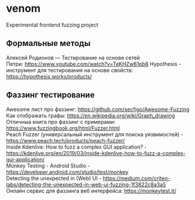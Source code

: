 # venom
Experimental frontend fuzzing project

Формальные методы
-----------------

Алексей Родионов — Тестирование на основе сетей Петри: https://www.youtube.com/watch?v=TeKHZw61pb8
Hypothesis - инструмент для тестирования на основе свойств: https://hypothesis.works/products/

Фаззинг тестирование
--------------------

Awesome лист про фаззинг: https://github.com/secfigo/Awesome-Fuzzing  
Как отображать графы: https://en.wikipedia.org/wiki/Graph_drawing  
Отличныа книга про фаззинг с примерами: https://www.fuzzingbook.org/html/Fuzzer.html  
Peach Fuzzer (универсальный инструмент для поиска уязвимостей) - https://www.peach.tech/products/peach-fuzzer/  
Inside Kdenlive: How to fuzz a complex GUI application? - https://kdenlive.org/en/2019/03/inside-kdenlive-how-to-fuzz-a-complex-gui-application/  
Monkey Testing - Android Studio - https://developer.android.com/studio/test/monkey  
Detecting the unexpected in (Web) UI - https://medium.com/criteo-labs/detecting-the-unexpected-in-web-ui-fuzzing-1f3822c8a3a5  
Онлайн сервис для фаззинга веб интерфейса: https://monkeytest.it/  

